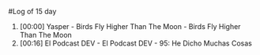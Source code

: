 #Log of 15 day

1. [00:00] Yasper - Birds Fly Higher Than The Moon - Birds Fly Higher Than The Moon
1. [00:16] El Podcast DEV - El Podcast DEV - 95: He Dicho Muchas Cosas
